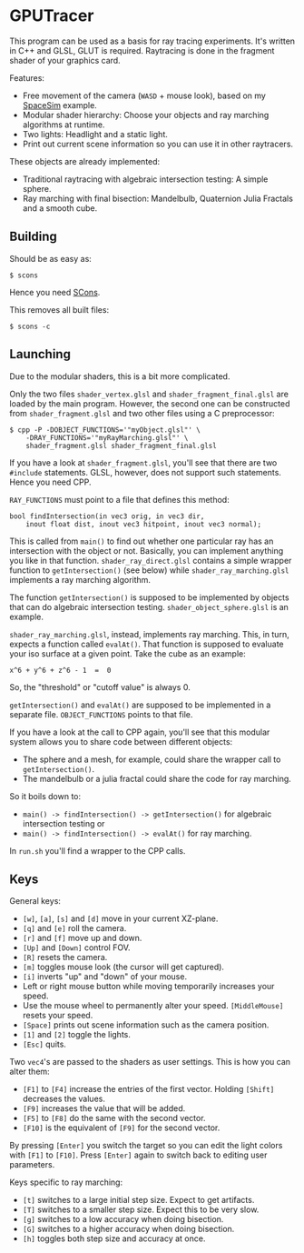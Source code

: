 GPUTracer
=========

This program can be used as a basis for ray tracing experiments. It's
written in C++ and GLSL, GLUT is required. Raytracing is done in the
fragment shader of your graphics card.

Features:

* Free movement of the camera (`WASD` + mouse look), based on my
  [SpaceSim](http://github.com/vain/SpaceSim) example.
* Modular shader hierarchy: Choose your objects and ray marching
  algorithms at runtime.
* Two lights: Headlight and a static light.
* Print out current scene information so you can use it in other
  raytracers.

These objects are already implemented:

* Traditional raytracing with algebraic intersection testing: A simple
  sphere.
* Ray marching with final bisection: Mandelbulb, Quaternion Julia
  Fractals and a smooth cube.


Building
--------

Should be as easy as:

	$ scons

Hence you need [SCons](http://www.scons.org/).

This removes all built files:

	$ scons -c


Launching
---------

Due to the modular shaders, this is a bit more complicated.

Only the two files `shader_vertex.glsl` and `shader_fragment_final.glsl`
are loaded by the main program. However, the second one can be
constructed from `shader_fragment.glsl` and two other files using a C
preprocessor:

	$ cpp -P -DOBJECT_FUNCTIONS='"myObject.glsl"' \
		-DRAY_FUNCTIONS='"myRayMarching.glsl"' \
		shader_fragment.glsl shader_fragment_final.glsl

If you have a look at `shader_fragment.glsl`, you'll see that there are
two `#include` statements. GLSL, however, does not support such
statements. Hence you need CPP.

`RAY_FUNCTIONS` must point to a file that defines this method:

	bool findIntersection(in vec3 orig, in vec3 dir,
		inout float dist, inout vec3 hitpoint, inout vec3 normal);

This is called from `main()` to find out whether one particular ray has
an intersection with the object or not. Basically, you can implement
anything you like in that function. `shader_ray_direct.glsl` contains a
simple wrapper function to `getIntersection()` (see below) while
`shader_ray_marching.glsl` implements a ray marching algorithm.

The function `getIntersection()` is supposed to be implemented by
objects that can do algebraic intersection testing.
`shader_object_sphere.glsl` is an example.

`shader_ray_marching.glsl`, instead, implements ray marching. This, in
turn, expects a function called `evalAt()`. That function is supposed to
evaluate your iso surface at a given point. Take the cube as an example:

	x^6 + y^6 + z^6 - 1  =  0

So, the "threshold" or "cutoff value" is always 0.

`getIntersection()` and `evalAt()` are supposed to be implemented in a
separate file. `OBJECT_FUNCTIONS` points to that file.

If you have a look at the call to CPP again, you'll see that this
modular system allows you to share code between different objects:

* The sphere and a mesh, for example, could share the wrapper call to
  `getIntersection()`.
* The mandelbulb or a julia fractal could share the code for ray
  marching.

So it boils down to:

* `main() -> findIntersection() -> getIntersection()` for algebraic
  intersection testing or
* `main() -> findIntersection() -> evalAt()` for ray marching.

In `run.sh` you'll find a wrapper to the CPP calls.


Keys
----

General keys:

* `[w]`, `[a]`, `[s]` and `[d]` move in your current XZ-plane.
* `[q]` and `[e]` roll the camera.
* `[r]` and `[f]` move up and down.
* `[Up]` and `[Down]` control FOV.
* `[R]` resets the camera.
* `[m]` toggles mouse look (the cursor will get captured).
* `[i]` inverts "up" and "down" of your mouse.
* Left or right mouse button while moving temporarily increases your
  speed.
* Use the mouse wheel to permanently alter your speed. `[MiddleMouse]`
  resets your speed.
* `[Space]` prints out scene information such as the camera position.
* `[1]` and `[2]` toggle the lights.
* `[Esc]` quits.

Two `vec4`'s are passed to the shaders as user settings. This is how you
can alter them:

* `[F1]` to `[F4]` increase the entries of the first vector. Holding
  `[Shift]` decreases the values.
* `[F9]` increases the value that will be added.
* `[F5]` to `[F8]` do the same with the second vector.
* `[F10]` is the equivalent of `[F9]` for the second vector.

By pressing `[Enter]` you switch the target so you can edit the light
colors with `[F1]` to `[F10]`. Press `[Enter]` again to switch back to
editing user parameters.

Keys specific to ray marching:

* `[t]` switches to a large initial step size. Expect to get artifacts.
* `[T]` switches to a smaller step size. Expect this to be very slow.
* `[g]` switches to a low accuracy when doing bisection.
* `[G]` switches to a higher accuracy when doing bisection.
* `[h]` toggles both step size and accuracy at once.
